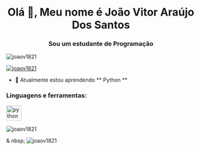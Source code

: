 <h1 align = "center"> Olá 👋, Meu nome é João Vitor Araújo Dos Santos </h1>
<h3 align = "center"> Sou um estudante de Programação </h3>

<p align = "left"> <img src = "https://komarev.com/ghpvc/?username=joaov1821&label=Profile%20views&color=0e75b6&style=flat" alt = "joaov1821" /> </p>

<p align = "left"> <a href = " https://github.com/ryo-ma/github-profile-trophy"><img src = "https://github-profile-trophy.vercel.app/?username=joaov1821" alt = "joaov1821" /> </a> </p>

- 🌱 Atualmente estou aprendendo ** Python **


<h3 align = "left"> Linguagens e ferramentas: </h3>
<p align = "left"> <a href="https://www.python.org" target="_blank"> <img src = "https://raw.githubusercontent.com/devicons/devicon/master/ icons / python / python-original.svg "alt =" python "width =" 40 "height =" 40 "/> </a> </p>

<p> <img align =" left "src =" https: //github-readme-stats.vercel.app/api/top-langs?username=joaov1821&show_icons=true&locale=en&layout=compact "alt =" joaov1821 "/> </p>

<p> & nbsp; <img align =" center "src =" https://github-readme-stats.vercel.app/api?username=joaov1821&show_icons=true&locale=en "alt =" joaov1821 "/> </p>
